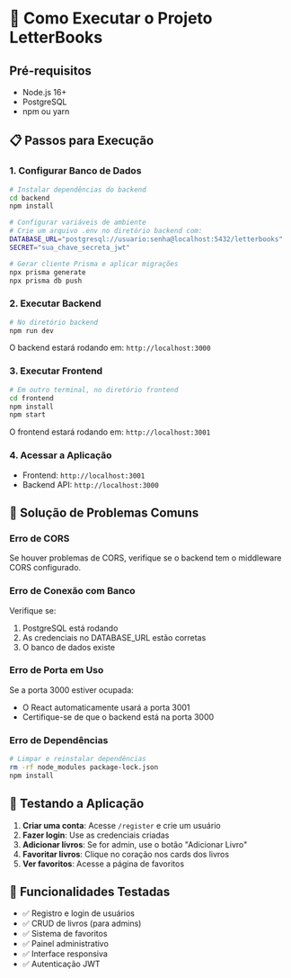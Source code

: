 # 🚀 Como Executar o Projeto LetterBooks

## Pré-requisitos
- Node.js 16+
- PostgreSQL
- npm ou yarn

## 📋 Passos para Execução

### 1. Configurar Banco de Dados
```bash
# Instalar dependências do backend
cd backend
npm install

# Configurar variáveis de ambiente
# Crie um arquivo .env no diretório backend com:
DATABASE_URL="postgresql://usuario:senha@localhost:5432/letterbooks"
SECRET="sua_chave_secreta_jwt"

# Gerar cliente Prisma e aplicar migrações
npx prisma generate
npx prisma db push
```

### 2. Executar Backend
```bash
# No diretório backend
npm run dev
```
O backend estará rodando em: `http://localhost:3000`

### 3. Executar Frontend
```bash
# Em outro terminal, no diretório frontend
cd frontend
npm install
npm start
```
O frontend estará rodando em: `http://localhost:3001`

### 4. Acessar a Aplicação
- Frontend: `http://localhost:3001`
- Backend API: `http://localhost:3000`

## 🔧 Solução de Problemas Comuns

### Erro de CORS
Se houver problemas de CORS, verifique se o backend tem o middleware CORS configurado.

### Erro de Conexão com Banco
Verifique se:
1. PostgreSQL está rodando
2. As credenciais no DATABASE_URL estão corretas
3. O banco de dados existe

### Erro de Porta em Uso
Se a porta 3000 estiver ocupada:
- O React automaticamente usará a porta 3001
- Certifique-se de que o backend está na porta 3000

### Erro de Dependências
```bash
# Limpar e reinstalar dependências
rm -rf node_modules package-lock.json
npm install
```

## 📝 Testando a Aplicação

1. **Criar uma conta**: Acesse `/register` e crie um usuário
2. **Fazer login**: Use as credenciais criadas
3. **Adicionar livros**: Se for admin, use o botão "Adicionar Livro"
4. **Favoritar livros**: Clique no coração nos cards dos livros
5. **Ver favoritos**: Acesse a página de favoritos

## 🎯 Funcionalidades Testadas

- ✅ Registro e login de usuários
- ✅ CRUD de livros (para admins)
- ✅ Sistema de favoritos
- ✅ Painel administrativo
- ✅ Interface responsiva
- ✅ Autenticação JWT 